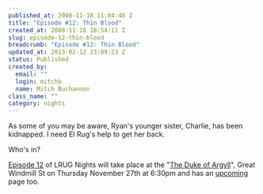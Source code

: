 ```yaml
--- 
published_at: 2008-11-18 11:04:40 Z
title: "Episode #12: Thin Blood"
created_at: 2008-11-18 18:54:11 Z
slug: episode-12-thin-blood
breadcrumb: "Episode #12: Thin Blood"
updated_at: 2013-02-12 23:09:23 Z
status: Published
created_by: 
  email: ""
  login: mitchb
  name: Mitch Buchannon
class_name: ""
category: nights
---
```


As some of you may be aware, Ryan's younger sister, Charlie, has been kidnapped. I need El Rug's help to get her back.

Who's in?

[Episode 12](http://www.tv.com/baywatch-nights/thin-blood/episode/41752/summary.html?tag=ep_list;title;11) of LRUG Nights will take place at the "[The Duke of Argyll](http://www.beerintheevening.com/pubs/s/14/1421/Duke_of_Argyll/Soho)", Great Windmill St on Thursday November 27th at 6:30pm and has an [upcoming](http://upcoming.yahoo.com/event/1368908/) page too.

